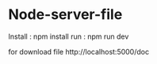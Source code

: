# Node-server-file

Install : npm install 
run : npm run dev

for download file http://localhost:5000/doc
